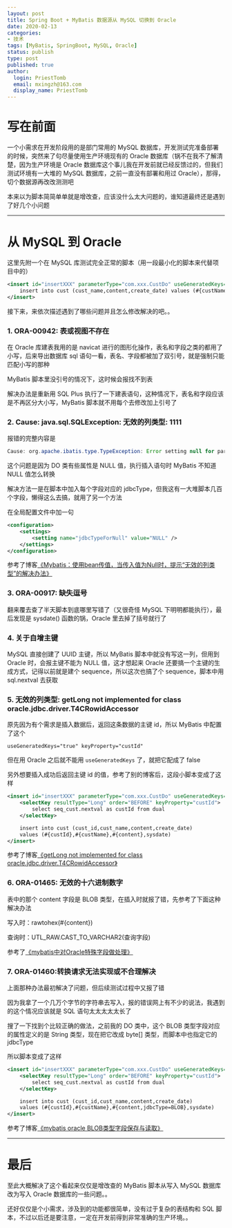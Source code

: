 ```yaml
---
layout: post
title: Spring Boot + MyBatis 数据源从 MySQL 切换到 Oracle
date: 2020-02-13
categories:
- 技术
tags: [MyBatis, SpringBoot, MySQL, Oracle]
status: publish
type: post
published: true
author:
  login: PriestTomb
  email: mxingzh@163.com
  display_name: PriestTomb
---
```


# 写在前面

一个小需求在开发阶段用的是部门常用的 MySQL 数据库，开发测试完准备部署的时候，突然来了句尽量使用生产环境现有的 Oracle 数据库（锅不在我不了解清楚，因为生产环境是 Oracle 数据库这个事儿我在开发前就已经反馈过的，但我们测试环境有一大堆的 MySQL 数据库，之前一直没有部署和用过 Oracle），那得，切个数据源再改改测测吧

本来以为脚本简简单单就是增改查，应该没什么太大问题的，谁知道最终还是遇到了好几个小问题

---

# 从 MySQL 到 Oracle

这里先附一个在 MySQL 库测试完全正常的脚本（用一段最小化的脚本来代替项目中的）

```xml
<insert id="insertXXX" parameterType="com.xxx.CustDo" useGeneratedKeys="true" keyProperty="custId">
    insert into cust (cust_name,content,create_date) values (#{custName},#{content},sysdate())
</insert>
```

接下来，来依次描述遇到了哪些问题并且怎么修改解决的吧。。

### 1. ORA-00942: 表或视图不存在

在 Oracle 库建表我用的是 navicat 进行的图形化操作，表名和字段之类的都用了小写，后来导出数据库 sql 语句一看，表名、字段都被加了双引号，就是强制只能匹配小写的那种

MyBatis 脚本里没引号的情况下，这时候会报找不到表

解决办法是重新用 SQL Plus 执行了一下建表语句，这种情况下，表名和字段应该是不再区分大小写，MyBatis 脚本就不用每个去修改加上引号了

### 2. Cause: java.sql.SQLException: 无效的列类型: 1111

报错的完整内容是

```java
Cause: org.apache.ibatis.type.TypeException: Error setting null for parameter #2 with JdbcType OTHER . Try setting a different JdbcType for this parameter or a different jdbcTypeForNull configuration property. Cause: java.sql.SQLException: 无效的列类型: 1111
```

这个问题是因为 DO 类有些属性是 NULL 值，执行插入语句时 MyBatis 不知道 NULL 值怎么转换

解决方法一是在脚本中加入每个字段对应的 jdbcType，但我这有一大堆脚本几百个字段，懒得这么去搞，就用了另一个方法

在全局配置文件中加一句

```xml
<configuration>
    <settings>
        <setting name="jdbcTypeForNull" value="NULL" />
    </settings>
</configuration>
```

参考了博客[《Mybatis：使用bean传值，当传入值为Null时，提示“无效的列类型”的解决办法》](https://www.cnblogs.com/mmlw/p/5808072.html)

### 3. ORA-00917: 缺失逗号

翻来覆去查了半天脚本到底哪里写错了（又很奇怪 MySQL 下明明都能执行），最后发现是 sysdate() 函数的锅，Oracle 里去掉了括号就行了

### 4. 关于自增主键

MySQL 直接创建了 UUID 主键，所以 MyBatis 脚本中就没有写这一列，但用到 Oracle 时，会报主键不能为 NULL 值，这才想起来 Oracle 还要搞一个主键的生成方式，记得以前就是建个 sequence，所以这次也搞了个 sequence，脚本中用 sql.nextval 去获取

### 5. 无效的列类型: getLong not implemented for class oracle.jdbc.driver.T4CRowidAccessor

原先因为有个需求是插入数据后，返回这条数据的主键 id，所以 MyBatis 中配置了这个

```
useGeneratedKeys="true" keyProperty="custId"
```

但在用 Oracle 之后就不能用 `useGeneratedKeys` 了，就把它配成了 false

另外想要插入成功后返回主键 id 的值，参考了别的博客后，这段小脚本变成了这样

```xml
<insert id="insertXXX" parameterType="com.xxx.CustDo" useGeneratedKeys="false" keyProperty="custId">
    <selectKey resultType="Long" order="BEFORE" keyProperty="custId">  
        select seq_cust.nextval as custId from dual
    </selectKey>

    insert into cust (cust_id,cust_name,content,create_date)
    values (#{custId},#{custName},#{content},sysdate)
</insert>
```

参考了博客[《getLong not implemented for class oracle.jdbc.driver.T4CRowidAccessor》](https://www.cnblogs.com/legendjslc/p/7159171.html#commentform)

### 6. ORA-01465: 无效的十六进制数字

表中的那个 content 字段是 BLOB 类型，在插入时就报了错，先参考了下面这种解决办法

写入时：rawtohex(#{content})

查询时：UTL_RAW.CAST_TO_VARCHAR2(查询字段)

参考了[《mybatis中对Oracle特殊字段做处理》](http://www.jeepxie.net/article/422388.html)

### 7. ORA-01460:转换请求无法实现或不合理解决

上面那种办法最初解决了问题，但后续测试过程中又报了错

因为我拿了一个几万个字节的字符串去写入，报的错误网上有不少的说法，我遇到的这个情况应该就是 SQL 语句太太太太太长了

搜了一下找到个比较正确的做法，之前我的 DO 类中，这个 BLOB 类型字段对应的属性定义的是 String 类型，现在把它改成 byte[] 类型，而脚本中也指定它的 jdbcType

所以脚本变成了这样

```xml
<insert id="insertXXX" parameterType="com.xxx.CustDo" useGeneratedKeys="false" keyProperty="custId">
    <selectKey resultType="Long" order="BEFORE" keyProperty="custId">  
        select seq_cust.nextval as custId from dual
    </selectKey>

    insert into cust (cust_id,cust_name,content,create_date)
    values (#{custId},#{custName},#{content,jdbcType=BLOB},sysdate)
</insert>
```

参考了博客[《mybatis oracle BLOB类型字段保存与读取》](https://www.cnblogs.com/always-online/p/4877962.html)

---

# 最后

至此大概解决了这个看起来仅仅是增改查的 MyBatis 脚本从写入 MySQL 数据库改为写入 Oracle 数据库的一些问题。。

还好仅仅是个小需求，涉及到的功能都很简单，没有过于复杂的表结构和 SQL 脚本，不过以后还是要注意，一定在开发前得到非常准确的生产环境。。
